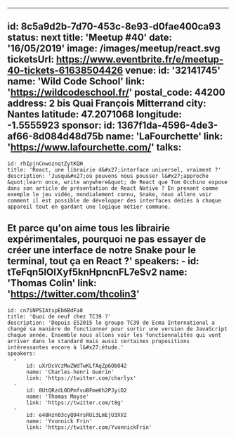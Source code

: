 ---
id: 8c5a9d2b-7d70-453c-8e93-d0fae400ca93
status: next
title: 'Meetup #40'
date: '16/05/2019'
image: /images/meetup/react.svg
ticketsUrl: https://www.eventbrite.fr/e/meetup-40-tickets-61638504426
venue:
  id: '32141745'
  name: 'Wild Code School'
  link: 'https://wildcodeschool.fr/'
  postal_code: 44200
  address: 2 bis Quai François Mitterrand
  city: Nantes
  latitude: 47.2071068
  longitude: -1.5555923
sponsor:
    id: 1367f1da-4596-4de3-af66-8d084d48d75b
    name: 'LaFourchette'
    link: 'https://www.lafourchette.com/'
talks:
  -
    id: rhIpjnCnwoznqtZytKQH
    title: 'React, une librairie d&#x27;interface universel, vraiment ?'
    description: 'Jusqu&#x27;où pouvons nous pousser l&#x27;approche &quot;learn once, write anywhere&quot; de React que Tom Occhino expose dans son article de présentation de React Native ? En prenant comme exemple le jeu vidéo, mondialement connu, Snake, nous allons voir comment il est possible de développer des interfaces dédiés à chaque appareil tout en gardant une logique métier commune.

Et parce qu&#x27;on aime tous les librairie expérimentales, pourquoi ne pas essayer de créer une interface de notre Snake pour le terminal, tout ça en React ?'
    speakers:
      -
          id: tTeFqn5IOIXyf5knHpncnFL7eSv2
          name: 'Thomas Colin'
          link: 'https://twitter.com/thcolin3'
  -
    id: cn7iNPSIAtspEb6BdFa8
    title: 'Quoi de neuf chez TC39 ?'
    description: 'Depuis ES2015 le groupe TC39 de Ecma International a changé sa manière de fonctionner pour sortir une version de JavaScript chaque année. Ensemble nous allons voir les fonctionnalités qui vont arriver dans le standard mais aussi certaines propositions intéressantes encore à l&#x27;étude.'
    speakers:
      -
          id: uXrDcVczMwZWdTwKLfAqZp6ObO42
          name: 'Charles-henri Guérin'
          link: 'https://twitter.com/charlyx'
      -
          id: 0UtQRzdL0DPmfvuBFmeKh2PJyiD2
          name: 'Thomas Moyse'
          link: 'https://twitter.com/t8g'
      -
          id: e48Hzn03cyQ94rsRUi3LmEjU3XV2
          name: 'Yvonnick Frin'
          link: 'https://twitter.com/YvonnickFrin'
